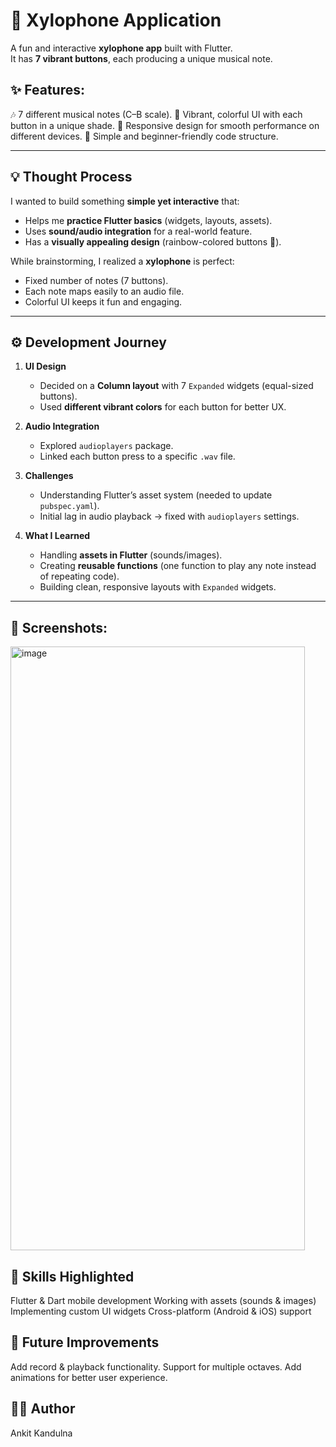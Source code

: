 # 🎵 Xylophone Application
A fun and interactive **xylophone app** built with Flutter.  
It has **7 vibrant buttons**, each producing a unique musical note.  

## ✨ Features:
  🎶 7 different musical notes (C–B scale).
  🌈 Vibrant, colorful UI with each button in a unique shade.
  📱 Responsive design for smooth performance on different devices.
  🧩 Simple and beginner-friendly code structure.

---

## 💡 Thought Process  

I wanted to build something **simple yet interactive** that:  
- Helps me **practice Flutter basics** (widgets, layouts, assets).  
- Uses **sound/audio integration** for a real-world feature.  
- Has a **visually appealing design** (rainbow-colored buttons 🌈).  

While brainstorming, I realized a **xylophone** is perfect:  
- Fixed number of notes (7 buttons).  
- Each note maps easily to an audio file.  
- Colorful UI keeps it fun and engaging.  

---

## ⚙️ Development Journey  

1. **UI Design**  
   - Decided on a **Column layout** with 7 `Expanded` widgets (equal-sized buttons).  
   - Used **different vibrant colors** for each button for better UX.  

2. **Audio Integration**  
   - Explored `audioplayers` package.  
   - Linked each button press to a specific `.wav` file.  

3. **Challenges**  
   - Understanding Flutter’s asset system (needed to update `pubspec.yaml`).  
   - Initial lag in audio playback → fixed with `audioplayers` settings.  

4. **What I Learned**  
   - Handling **assets in Flutter** (sounds/images).  
   - Creating **reusable functions** (one function to play any note instead of repeating code).  
   - Building clean, responsive layouts with `Expanded` widgets.  

---
  
## 📸 Screenshots:
  <img width="471" height="966" alt="image" src="https://github.com/user-attachments/assets/20a9fc20-7b0a-4a9e-987e-91838005a5b4" />

## 🎯 Skills Highlighted
  Flutter & Dart mobile development
  Working with assets (sounds & images)
  Implementing custom UI widgets
  Cross-platform (Android & iOS) support

## 📌 Future Improvements
  Add record & playback functionality.
  Support for multiple octaves.
  Add animations for better user experience.

## 👨‍💻 Author
  Ankit Kandulna
